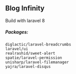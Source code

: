 ## Blog Infinity

Build with laravel 8

##### Packages:

```
diglactic/laravel-breadcrumbs
laravel/ui
realrashid/sweet-alert
spatie/laravel-permission
unisharp/laravel-filemanager
yajra/laravel-disqus
```
